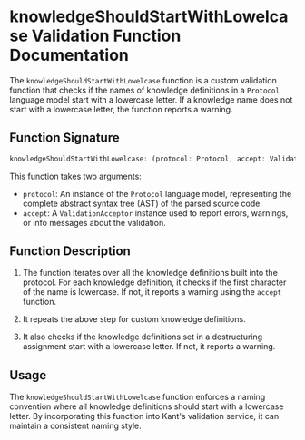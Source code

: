 # knowledgeShouldStartWithLowelcase Validation Function Documentation

The `knowledgeShouldStartWithLowelcase` function is a custom validation function that checks if the names of knowledge definitions in a `Protocol` language model start with a lowercase letter. If a knowledge name does not start with a lowercase letter, the function reports a warning.

## Function Signature

```typescript
knowledgeShouldStartWithLowelcase: (protocol: Protocol, accept: ValidationAcceptor): MaybePromise<void>
```

This function takes two arguments:

- `protocol`: An instance of the `Protocol` language model, representing the complete abstract syntax tree (AST) of the parsed source code.
- `accept`: A `ValidationAcceptor` instance used to report errors, warnings, or info messages about the validation.

## Function Description

1. The function iterates over all the knowledge definitions built into the protocol. For each knowledge definition, it checks if the first character of the name is lowercase. If not, it reports a warning using the `accept` function.

2. It repeats the above step for custom knowledge definitions.

3. It also checks if the knowledge definitions set in a destructuring assignment start with a lowercase letter. If not, it reports a warning.

## Usage

The `knowledgeShouldStartWithLowelcase` function enforces a naming convention where all knowledge definitions should start with a lowercase letter. By incorporating this function into Kant's validation service, it can maintain a consistent naming style. 